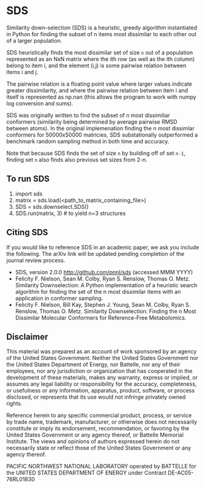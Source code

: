 SDS
=======
Similarity down-selection (SDS) is a heuristic, greedy algorithm instantiated in Python for finding the subset of n items most dissimilar to each other out of a larger population.

SDS heuristically finds the most dissimilar set of size `n`
out of a population represented as an NxN matrix where the ith row (as well as the
ith column) belong to item i, and the element (i,j) is some pairwise relation between 
items i and j. 

The pairwise relation is a floating point value where larger values indicate
greater dissimilarity, and where the pairwise relation between item i and itself is represented
as np.nan (this allows the program to work with numpy log conversion and sums).

SDS was originally written to find the subset of n most dissimiliar conformers 
(similarity being determined by average pairwise RMSD between atoms).
In the original implemenation finding the n most dissimlar conformers 
for 50000x50000 matricies, SDS substationally outperformed a benchmark random sampling method in both 
time and accuracy. 

Note that because SDS finds the set of size `n` by building off of set `n-1`, finding set `n` also finds
also previous set sizes from 2-n. 


To run SDS
------------
1. import sds
2. matrix = sds.load(<path_to_matrix_containing_file>)
3. SDS = sds.downselect.SDS()
4. SDS.run(matrix, 3) # to yield n=3 structures


Citing SDS
-------------
If you would like to reference SDS in an academic paper, we ask you include the following.
The arXiv link will be updated pending completion of the journal review process.
* SDS, version 2.0.0 http://github.com/pnnl/sds (accessed MMM YYYY)
* Felicity F. Nielson, Sean M. Colby, Ryan S. Renslow, Thomas O. Metz. Similarity Downselection: A Python implementation of a heuristic search algorithm for finding the set of the n most dissimilar items with an application in conformer sampling.
* Felicity F. Nielson, Bill Kay, Stephen J. Young, Sean M. Colby, Ryan S. Renslow, Thomas O. Metz. Similarity Downselection: Finding the n Most Dissimilar Molecular Conformers for Reference-Free Metabolomics.

Disclaimer
----------
This material was prepared as an account of work sponsored by an agency of the United States Government.
Neither the United States Government nor the United States Department of Energy, nor Battelle, nor any of their employees, 
nor any jurisdiction or organization that has cooperated in the development of these materials, makes any warranty, express or implied, 
or assumes any legal liability or responsibility for the accuracy, completeness, or usefulness or any information, apparatus, product, software,
or process disclosed, or represents that its use would not infringe privately owned rights.

Reference herein to any specific commercial product, process, or service by trade name, trademark, manufacturer,
or otherwise does not necessarily constitute or imply its endorsement, recommendation, or favoring by the United States Government 
or any agency thereof, or Battelle Memorial Institute. The views and opinions of authors expressed herein do not necessarily state 
or reflect those of the United States Government or any agency thereof.

PACIFIC NORTHWEST NATIONAL LABORATORY operated by BATTELLE for the UNITED STATES DEPARTMENT OF ENERGY under Contract DE-AC05-76RL01830
